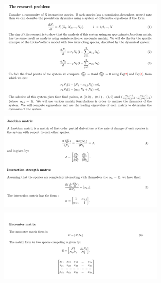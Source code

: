![alt text](https://github.com/AsmaaOmer/AIMS_project_for_MSc-2017/blob/master/IM/IM1.png?raw=true)

![alt text](https://github.com/AsmaaOmer/AIMS_project_for_MSc-2017/blob/master/IM/IM2.png?raw=true)

![alt text](https://github.com/AsmaaOmer/AIMS_project_for_MSc-2017/blob/master/IM/IM3.png?raw=true)

